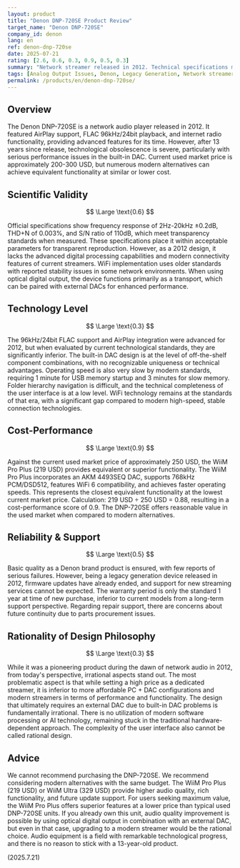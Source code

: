 ```yaml
---
layout: product
title: "Denon DNP-720SE Product Review"
target_name: "Denon DNP-720SE"
company_id: denon
lang: en
ref: denon-dnp-720se
date: 2025-07-21
rating: [2.6, 0.6, 0.3, 0.9, 0.5, 0.3]
summary: "Network streamer released in 2012. Technical specifications meet transparency standards but lacks modern features. Cost-performance is reasonable in used market."
tags: [Analog Output Issues, Denon, Legacy Generation, Network streamer]
permalink: /products/en/denon-dnp-720se/
---
```

## Overview

The Denon DNP-720SE is a network audio player released in 2012. It featured AirPlay support, FLAC 96kHz/24bit playback, and internet radio functionality, providing advanced features for its time. However, after 13 years since release, technological obsolescence is severe, particularly with serious performance issues in the built-in DAC. Current used market price is approximately 200-300 USD, but numerous modern alternatives can achieve equivalent functionality at similar or lower cost.

## Scientific Validity

$$ \Large \text{0.6} $$

Official specifications show frequency response of 2Hz-20kHz ±0.2dB, THD+N of 0.003%, and S/N ratio of 110dB, which meet transparency standards when measured. These specifications place it within acceptable parameters for transparent reproduction. However, as a 2012 design, it lacks the advanced digital processing capabilities and modern connectivity features of current streamers. WiFi implementation uses older standards with reported stability issues in some network environments. When using optical digital output, the device functions primarily as a transport, which can be paired with external DACs for enhanced performance.

## Technology Level

$$ \Large \text{0.3} $$

The 96kHz/24bit FLAC support and AirPlay integration were advanced for 2012, but when evaluated by current technological standards, they are significantly inferior. The built-in DAC design is at the level of off-the-shelf component combinations, with no recognizable uniqueness or technical advantages. Operating speed is also very slow by modern standards, requiring 1 minute for USB memory startup and 3 minutes for slow memory. Folder hierarchy navigation is difficult, and the technical completeness of the user interface is at a low level. WiFi technology remains at the standards of that era, with a significant gap compared to modern high-speed, stable connection technologies.

## Cost-Performance

$$ \Large \text{0.9} $$

Against the current used market price of approximately 250 USD, the WiiM Pro Plus (219 USD) provides equivalent or superior functionality. The WiiM Pro Plus incorporates an AKM 4493SEQ DAC, supports 768kHz PCM/DSD512, features WiFi 6 compatibility, and achieves faster operating speeds. This represents the closest equivalent functionality at the lowest current market price. Calculation: 219 USD ÷ 250 USD = 0.88, resulting in a cost-performance score of 0.9. The DNP-720SE offers reasonable value in the used market when compared to modern alternatives.

## Reliability & Support

$$ \Large \text{0.5} $$

Basic quality as a Denon brand product is ensured, with few reports of serious failures. However, being a legacy generation device released in 2012, firmware updates have already ended, and support for new streaming services cannot be expected. The warranty period is only the standard 1 year at time of new purchase, inferior to current models from a long-term support perspective. Regarding repair support, there are concerns about future continuity due to parts procurement issues.

## Rationality of Design Philosophy

$$ \Large \text{0.3} $$

While it was a pioneering product during the dawn of network audio in 2012, from today's perspective, irrational aspects stand out. The most problematic aspect is that while setting a high price as a dedicated streamer, it is inferior to more affordable PC + DAC configurations and modern streamers in terms of performance and functionality. The design that ultimately requires an external DAC due to built-in DAC problems is fundamentally irrational. There is no utilization of modern software processing or AI technology, remaining stuck in the traditional hardware-dependent approach. The complexity of the user interface also cannot be called rational design.

## Advice

We cannot recommend purchasing the DNP-720SE. We recommend considering modern alternatives with the same budget. The WiiM Pro Plus (219 USD) or WiiM Ultra (329 USD) provide higher audio quality, rich functionality, and future update support. For users seeking maximum value, the WiiM Pro Plus offers superior features at a lower price than typical used DNP-720SE units. If you already own this unit, audio quality improvement is possible by using optical digital output in combination with an external DAC, but even in that case, upgrading to a modern streamer would be the rational choice. Audio equipment is a field with remarkable technological progress, and there is no reason to stick with a 13-year-old product.

(2025.7.21)